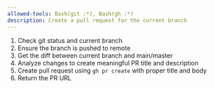 ```yaml
---
allowed-tools: Bash(git :*), Bash(gh :*)
description: Create a pull request for the current branch
---
```


1. Check git status and current branch
2. Ensure the branch is pushed to remote
3. Get the diff between current branch and main/master
4. Analyze changes to create meaningful PR title and description
5. Create pull request using `gh pr create` with proper title and body
6. Return the PR URL
